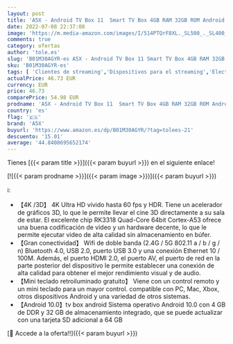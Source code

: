 ```yaml
---
layout: post
title: 'A5X - Android TV Box 11  Smart TV Box 4GB RAM 32GB ROM Android 11.0 Compatible con 4K 3D H.265  RK3318 Dual-WiFi 2.4g / 5g Smart TV Box con Mini Teclado HDMI USB 3.0'
date: 2022-07-08 22:37:08
image: 'https://m.media-amazon.com/images/I/514PTQrF8XL._SL500_._SL400_.jpg'
comments: true
category: ofertas
author: 'tole.es'
slug: 'B01M30AGYR-es A5X - Android TV Box 11 Smart TV Box 4GB RAM 32GB ROM...'
sku: 'B01M30AGYR-es'
tags: [ 'Clientes de streaming','Dispositivos para el streaming','Electrónica','Equipos de audio y Hi-Fi','a5x','android','🇪🇸', ]
actualPrice: 46.73 EUR
currency: EUR
price: 46.73
comparePrice: 54.98 EUR
prodname: 'A5X - Android TV Box 11  Smart TV Box 4GB RAM 32GB ROM Android 11.0 Compatible con 4K 3D H.265  RK3318 Dual-WiFi 2.4g / 5g Smart TV Box con Mini Teclado HDMI USB 3.0'
country: 'es'
flag: '🇪🇸'
brand: 'A5X'
buyurl: 'https://www.amazon.es/dp/B01M30AGYR/?tag=tolees-21'
descuento: '15.01'
average: '44.8408695652174'
---
```


Tienes [{{< param title >}}]({{< param buyurl >}}) en el siguiente enlace!

[![{{< param prodname >}}]({{< param image >}})]({{< param buyurl >}})

ℹ️:

- 【4K /3D】 4K Ultra HD vívido hasta 60 fps y HDR. Tiene un acelerador de gráficos 3D, lo que le permite llevar el cine 3D directamente a su sala de estar. El excelente chip RK3318 Quad-Core 64bit Cortex-A53 ofrece una buena codificación de video y un hardware decente, lo que le permite ejecutar video de alta calidad sin almacenamiento en búfer.
- 【Gran conectividad】 Wifi de doble banda (2.4G / 5G 802.11 a / b / g / n) Bluetooth 4.0, USB 2.0, puerto USB 3.0 y una conexión Ethernet 10 / 100M. Además, el puerto HDMI 2.0, el puerto AV, el puerto de red en la parte posterior del dispositivo le permite establecer una conexión de alta calidad para obtener el mejor rendimiento visual y de audio.
- 【Mini teclado retroiluminado gratuito】 Viene con un control remoto y un mini teclado para un mayor control. compatible con PC, Mac, Xbox, otros dispositivos Android y una variedad de otros sistemas.
- 【Android 10.0】tv box android Sistema operativo Android 10.0 con 4 GB de DDR y 32 GB de almacenamiento integrado, que se puede actualizar con una tarjeta SD adicional a 64 GB

[🛒 Accede a la oferta!!]({{< param buyurl >}})

